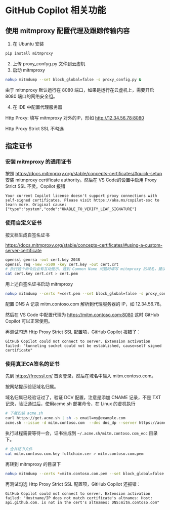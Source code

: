 # GitHub Copilot 相关功能

## 使用 mitmproxy 配置代理及跟踪传输内容
1. 在 Ubuntu 安装
```bash
pip install mitmproxy
```
2. 上传 proxy_confyg.py 文件到云虚机
3. 启动 mitmproxy
```bash
nohup mitmdump --set block_global=false -s proxy_config.py &
```
由于 mitmproxy 默认运行在 8080 端口，如果是运行在云虚机上，需要开启 8080 端口的网络安全组。

4. 在 IDE 中配置代理服务器

Http Proxy: 填写 mitmproxy 对外的IP，形如 http://12.34.56.78:8080

Http Proxy Strict SSL 不勾选


## 指定证书
### 安装 mitmproxy 的通用证书

按照 https://docs.mitmproxy.org/stable/concepts-certificates/#quick-setup 
安装 mitmproxy certificate authority。然后在 VS Code的设置中启用 Proxy Strict SSL 不灵。Copilot 报错
```
Your current Copilot license doesn't support proxy connections with self-signed certificates. Please visit https://aka.ms/copilot-ssc to learn more. Original cause: {"type":"system","code":"UNABLE_TO_VERIFY_LEAF_SIGNATURE"}
```

### 使用自定义证书

按文档生成自签名证书

https://docs.mitmproxy.org/stable/concepts-certificates/#using-a-custom-server-certificate

```bash
openssl genrsa -out cert.key 2048
openssl req -new -x509 -key cert.key -out cert.crt
# 执行这个命令后会有互动提示，遇到 Common Name 问题时填写 mitmproxy 的域名，建议使用通配符, 如 *.google.com)
cat cert.key cert.crt > cert.pem

```

用上述自签名证书启动 mitmproxy

```bash
nohup mitmdump --certs *=cert.pem --set block_global=false -s proxy_config.py &
```
配置 DNS A 记录
mitm.contoso.com 解析到代理服务器的 IP，如 12.34.56.78。

然后在 VS Code 中配置代理为 https://mitm.contoso.com:8080
这时 GitHub Copilot 可以正常使用。

再测试勾选 Http Proxy Strict SSL 配置项，GitHub Copilot 报错了：

```
GitHub Copilot could not connect to server. Extension activation failed: "tunneling socket could not be established, cause=self signed certificate"
```

### 使用真正CA签名的证书
先到 https://freessl.cn/ 首页登录，然后在域名中输入 mitm.contoso.com。

按网站提示验证域名归属。

域名归属已经验证过了，验证 DCV 配置，注意是添加 CNAME 记录，不是 TXT 记录，验证通过后，使用acme.sh 部署命令，在 Linux 的虚机执行
```bash
# 下载安装 acme.sh
curl https://get.acme.sh | sh -s email=my@example.com
acme.sh --issue -d mitm.contoso.com  --dns dns_dp --server https://acme.freessl.cn/v2/DV90/directory/0123456789abcdefghijk
```

执行过程需要等待一会，证书生成到 `~/.acme.sh/mitm.contoso.com_ecc` 目录下。
```bash
# 合并证书文件
cat mitm.contoso.com.key fullchain.cer > mitm.contoso.com.pem
```
再转到 mitmproxy 的目录下
```bash
nohup mitmdump --certs *=mitm.contoso.com.pem --set block_global=false -s proxy_config.py &
```

再测试勾选 Http Proxy Strict SSL 配置项，GitHub Copilot 还报错：
```
GitHub Copilot could not connect to server. Extension activation failed: "Hostname/IP does not match certificate's altnames: Host: api.github.com. is not in the cert's altnames: DNS:mitm.contoso.com"
```
